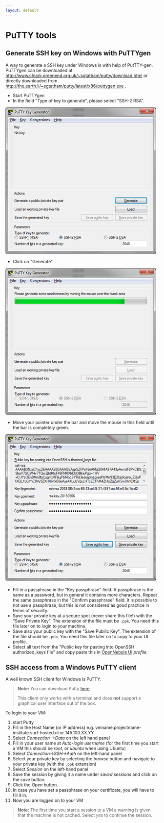 ```yaml
---
layout: default
---
```


# PuTTY tools

## Generate SSH key on Windows with PuTTYgen

A way to generate a SSH key under Windows is with help of PutTTY-gen. PuTTYgen can be downloaded at http://www.chiark.greenend.org.uk/~sgtatham/putty/download.html or directly downloaded from http://the.earth.li/~sgtatham/putty/latest/x86/puttygen.exe .

* Start PuTTYgen
* In the field "Type of key to generate", please select "SSH-2 RSA".

![puttygen_default](images/puttygen_default.png)

* Click on  "Generate".

![puttygen_random](images/puttygen_random.png)

* Move your pointer under the bar and move the mouse in this field until the bar is completely green.

![puttygen_done](images/puttygen_done.png)

* Fill in a passphrase in the "Key passphrase" field. A passphrase is the same as a password, but in general it contains more characters. Repeat the same passphrase in the  "Confirm passphrase" field. It is possible to not use a passphrase, but this is not considered as good practice in terms of security.
* Save your private key at a secure spot (never share this file!) with the "Save Private Key". The extension of the file must be `.ppk`. You need this file later on to login to your machine.
* Save also your public key with the "Save Pubilic Key". The extension of the file should be `.pub`. You need this file later on to copy to your UI profile.
* Select all text from the "Public key for pasting into OpenSSH authorized_keys file" and copy paste this in [OpenNebula UI](https://ui.hpccloud.surfsara.nl/) *profile*.


## SSH access from a Windows PuTTY client

A well known SSH client for Windows is PuTTY. 

>**Note:**
>You can download Putty [here](http://www.chiark.greenend.org.uk/~sgtatham/putty/download.html). 
>
>This client only works with a terminal and does **not** support a graphical user interface out of the box.

To login to your VM:
1. start Putty  
2. Fill in the Host Name (or IP address) e.g. vmname.projectname-institute.surf-hosted.nl or 145.100.XX.YY  
3. Select _Connection ->Data_ on the left hand panel  
4. Fill in your user name at _Auto-login username_ (for the first time you start a VM this should be _root_, or _ubuntu_ when using Ubuntu)  
5. Select _Connection->SSH->Auth_ on the left-hand panel  
6. Select your private key by selecting the _browse_ button and navigate to your private key (with the `.ppk` extension)  
7. Select _Session_ on the left-hand panel  
8. Save the session by giving it a name under _saved sessions_ and click on the _save_ button.  
9. Click the _Open_ button.  
10. In case you have set a passphrase on your certificate, you will have to fill it in.  
11. Now you are logged on to your VM  

>**Note:**
>The first time you start a session to a VM a warning is given that the machine is not cached. Select _yes_ to continue the session.
